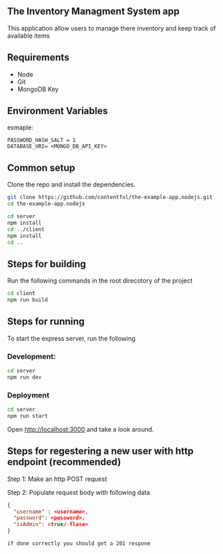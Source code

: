 ## The Inventory Managment System app

This application allow users to manage there inventory and keep track of available items

## Requirements

* Node
* Git
* MongoDB Key

## Environment Variables
exmaple:
```
PASSWORD_HASH_SALT = 1
DATABASE_URI= <MONGO_DB_API_KEY>
```
  
## Common setup

Clone the repo and install the dependencies.

```bash
git clone https://github.com/contentful/the-example-app.nodejs.git
cd the-example-app.nodejs
```

```bash
cd server
npm install
cd ../client
npm install
cd ..
```

## Steps for building
Run the following commands in the root direcotory of the project
```bash
cd client
npm run build
```

## Steps for running

To start the express server, run the following

### Development:
```bash
cd server
npm run dev
```
### Deployment
```bash
cd server
npm run start
```

Open [http://localhost:3000](http://localhost:3000) and take a look around.


## Steps for regestering a new user with http endpoint (recommended)

Step 1: Make an http POST request

Step 2: Populate request body with following data
```json
{
  "username" : <username>,
  "password": <password>,
  "isAdmin": <true/ flase>
}
```
```
if done correctly you should get a 201 respone
```
